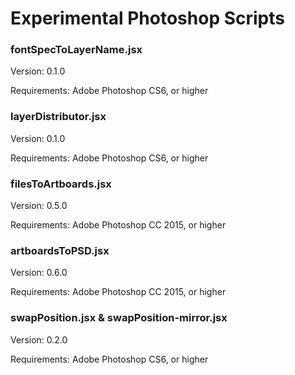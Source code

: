 # Experimental Photoshop Scripts

### fontSpecToLayerName.jsx

Version: 0.1.0

Requirements: Adobe Photoshop CS6, or higher

### layerDistributor.jsx

Version: 0.1.0

Requirements: Adobe Photoshop CS6, or higher

### filesToArtboards.jsx

Version: 0.5.0

Requirements: Adobe Photoshop CC 2015, or higher

### artboardsToPSD.jsx

Version: 0.6.0

Requirements: Adobe Photoshop CC 2015, or higher

### swapPosition.jsx & swapPosition-mirror.jsx

Version: 0.2.0

Requirements: Adobe Photoshop CS6, or higher

